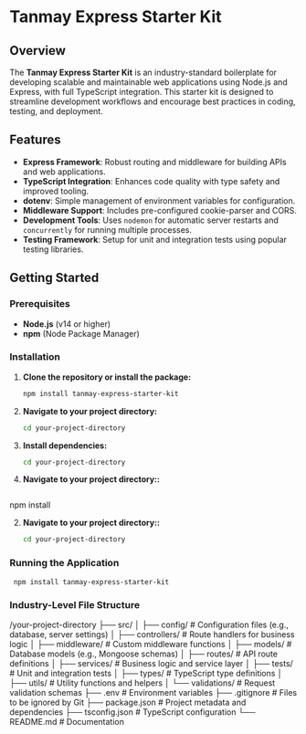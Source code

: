 # Tanmay Express Starter Kit

## Overview

The **Tanmay Express Starter Kit** is an industry-standard boilerplate for developing scalable and maintainable web applications using Node.js and Express, with full TypeScript integration. This starter kit is designed to streamline development workflows and encourage best practices in coding, testing, and deployment.

## Features

- **Express Framework**: Robust routing and middleware for building APIs and web applications.
- **TypeScript Integration**: Enhances code quality with type safety and improved tooling.
- **dotenv**: Simple management of environment variables for configuration.
- **Middleware Support**: Includes pre-configured cookie-parser and CORS.
- **Development Tools**: Uses `nodemon` for automatic server restarts and `concurrently` for running multiple processes.
- **Testing Framework**: Setup for unit and integration tests using popular testing libraries.

## Getting Started

### Prerequisites

- **Node.js** (v14 or higher)
- **npm** (Node Package Manager)

### Installation

1. **Clone the repository or install the package:**

   ```bash
   npm install tanmay-express-starter-kit

2. **Navigate to your project directory:**

   ```bash
   cd your-project-directory

3. **Install dependencies:**

   ```bash
   cd your-project-directory

2. **Navigate to your project directory::**

   ```bash
npm install

2. **Navigate to your project directory::**

   ```bash
   cd your-project-directory


### Running the Application

  ``` npm install tanmay-express-starter-kit```


### Industry-Level File Structure

/your-project-directory
├── src/
│   ├── config/                  # Configuration files (e.g., database, server settings)
│   ├── controllers/             # Route handlers for business logic
│   ├── middleware/              # Custom middleware functions
│   ├── models/                  # Database models (e.g., Mongoose schemas)
│   ├── routes/                  # API route definitions
│   ├── services/                # Business logic and service layer
│   ├── tests/                   # Unit and integration tests
│   ├── types/                   # TypeScript type definitions
│   ├── utils/                   # Utility functions and helpers
│   └── validations/             # Request validation schemas
├── .env                         # Environment variables
├── .gitignore                   # Files to be ignored by Git
├── package.json                 # Project metadata and dependencies
├── tsconfig.json                # TypeScript configuration
└── README.md                    # Documentation
